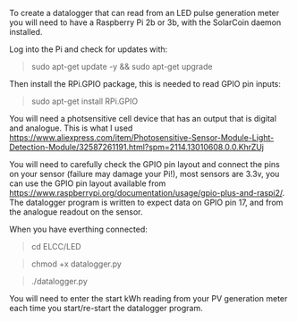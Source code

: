 To create a datalogger that can read from an LED pulse generation meter you will need to have a Raspberry Pi 2b or 3b,
with the SolarCoin daemon installed.

Log into the Pi and check for updates with:
> sudo apt-get update -y && sudo apt-get upgrade

Then install the RPi.GPIO package, this is needed to read GPIO pin inputs:
> sudo apt-get install RPi.GPIO

You will need a photsensitive cell device that has an output that is digital and analogue.  This is what I used 
https://www.aliexpress.com/item/Photosensitive-Sensor-Module-Light-Detection-Module/32587261191.html?spm=2114.13010608.0.0.KhrZUj

You will need to carefully check the GPIO pin layout and connect the pins on your sensor (failure may damage your Pi!), 
most sensors are 3.3v, you can use the GPIO pin layout available from 
https://www.raspberrypi.org/documentation/usage/gpio-plus-and-raspi2/.  The datalogger program is written to expect data on GPIO 
pin 17, and from the analogue readout on the sensor.

When you have everthing connected:
> cd ELCC/LED

> chmod +x datalogger.py

> ./datalogger.py

You will need to enter the start kWh reading from your PV generation meter each time you start/re-start the datalogger program.
